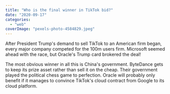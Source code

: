 ```yaml
---
title: "Who is the final winner in TikTok bid?"
date: "2020-09-17"
categories: 
  - "web"
coverImage: "pexels-photo-4584829.jpeg"
---
```


After President Trump's demand to sell TikTok to an American firm began, every major company competed for the 100m users firm. Microsoft seemed ahead with the race, but Oracle's Trump card brokered the deal!

The most obvious winner in all this is China's government. ByteDance gets to keep its prize asset rather than sell it on the cheap. Their government played the political chess game to perfection. Oracle will probably only benefit if it manages to convince TikTok's cloud contract from Google to its cloud platform.

